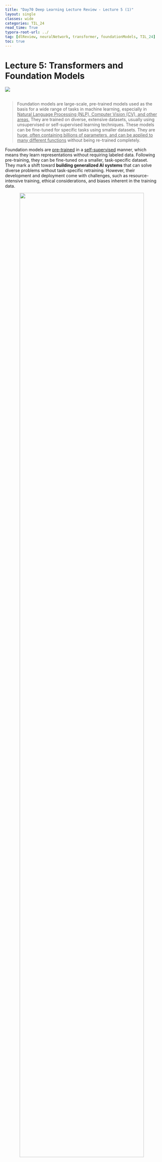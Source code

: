 ```yaml
---
title: "Day70 Deep Learning Lecture Review - Lecture 5 (1)"
layout: single
classes: wide
categories: TIL_24
read_time: True
typora-root-url: ../
tag: [dlReview, neuralNetwork, transformer, foundationModels, TIL_24]
toc: true 
---
```


# Lecture 5: Transformers and Foundation Models

<img src="/blog/images/2024-09-07-TIL24_Day70_DL/82AAB9F0-91BF-4C9E-9792-610E1A8F76DD_1_105_c.jpeg"><br><br>

> Foundation models are large-scale, pre-trained models used as the basis for a wide range of tasks in machine learning, especially in <u>Natural Language Processing (NLP), Computer Vision (CV), and other areas.</u> They are trained on diverse, extensive datasets, usually using unsupervised or self-supervised learning techniques. These models can be fine-tuned for specific tasks using smaller datasets. They are <u>huge, often containing billions of parameters, and can be applied to many different functions</u> without being re-trained completely.

Foundation models are <u>pre-trained</u> in a <u>self-supervised</u> manner, which means they learn representations without requiring labeled data. Following pre-training, they can be fine-tuned on a smaller, task-specific dataset. They mark a shift toward **building generalized AI systems** that can solve diverse problems without task-specific retraining. However, their development and deployment come with challenges, such as resource-intensive training, ethical considerations, and biases inherent in the training data.

<center>
  <img src="/blog/images/2024-09-06-TIL24_Day69_DL/image-20240912180607808.png" width="90%"><br><br>
</center>




<br>

## GELU Activation Function

> **The GELU (Gaussian Error Linear Unit)** activation function is a smooth, non-linear function primarily used in neural networks. It is often used in models like BERT (Bidirectional Encoder Representations from Transformers) and other transformer-based architectures because of its <u>superior performance</u> compared to traditional activation functions such as ReLU (Rectified Linear Unit).

- Used in most transformer models, and now in many CNN and MLP architectures.
- Doesn't have a dying ReLU problem. <u>Smoother</u> Activation near zero, Probabilistic Behavior, Differentiable in all ranges, and <u>allows (small) gradient in the negative range.</u>
  - Unlike ReLU, which is piecewise linear and has discontinuities, GELU is a smooth and differentiable function, which is beneficial for optimization in deep learning models.
  - GELU’s smoother behavior allows gradients to flow more easily during backpropagation, especially <u>for values near zero.</u> 
  - This reduces the chances of the model facing **"dead neurons" that can happen in ReLU (where negative values are zeroed out entirely).**<br>

<center>
  <img src="/blog/images/2024-09-06-TIL24_Day69_DL/1BF01C0A-3B38-4853-8C27-64CF9C44A6BB_1_201_a.jpeg" width="70%"><br><I><Font size="3pt">
  Image from: Kanan, C., "End-to-End Deep Learning," CSC477.01.FALL2024ASE Lecture Slides, University of Rochester, 2024.
  </Font></I><br><br><Br>
</center>




<br>

## Normalization Functions

<center>
  <img src="/blog/images/2024-09-06-TIL24_Day69_DL/image-20240912182855444.png" width="90%"><br><br>
</center>



- Layer Norm
  -  Normalizes across all features in a given layer. It applies normalization across the **channels (C)** and **merged spatial dimensions (H, W)**, for each individual sample in the mini-batch.
  - It works well <u>for non-sequential data</u> and has applications <u>in transformer architectures,</u> where mini-batch normalization isn't as effective.
- Batch Normalization
  - Normalizes over the **mini-batch samples (N)** and the **spatial dimensions (H, W)**, *but each channel (C) is normalized independently.*
  - This normalization is <u>applied per channel for a mini-batch.</u> It is commonly used in CNNs <u>to reduce internal covariate shift,</u> speeding up training and allowing for higher learning rates.
- Group Normalization
  - <u>Splits channels into groups</u> and normalizes across each group and spatial dimensions.

- Instance Normalization: Normalizes for each sample and channel separately.
- Convolutional Weight: Shows how convolution kernels work across input and output channels.

<br>

- Layer Norm vs. Batch Norm
  - Layer Norm: Subtract <u>mean of each input vector</u> and divide by the **vector’s** standard deviation
  - Batch Norm: Subtract <u>channel mean</u> computed using all samples in batch, and then divide by <u>channel standard deviation computed using all samples in batch.</u>
  - Layer norm is invariant to batch size.
  - Layer norm tends to make training slower

<br>

### Batch Norm is a Frquent Problem.

- Batch normalization (Batch Norm) has been a popular technique in deep learning, primarily used to speed up training and stabilize neural network models. However, it also comes with some limitations and challenges

  1. Dependency on **Batch Size**: Batch Norm's performance is highly dependent on the batch size used during training. If the batch size is too small, the statistical estimates of the mean and variance may be inaccurate, leading to noisy gradients. It calculates the mean and variance of features <u>across the mini-batch</u>, and smaller batch sizes mean **less accurate estimates of these statistics, potentially hurting model performance.**

  2. Training vs. **Inference Discrepancy**: During training, batch normalization uses the statistics of the current mini-batch, but during inference (or testing), it uses <u>running estimates (moving averages) of the batch statistics</u>. These estimates might not perfectly match the real statistics at inference time. The difference between training and inference statistics can lead to a performance drop at inference time, particularly when the model is sensitive to the exact distribution of features.

  3. Not Effective **for Small Batches or Online Learning**: Batch normalization <u>struggles in settings where small batch sizes are required</u> (e.g., very large models, memory-constrained environments) or in online learning (streaming data) scenarios. When using small batch sizes, the statistics are often noisy and unstable, which reduces the effectiveness of normalization. In online learning, <u>since the data comes in a stream and mini-batch statistics are not available, applying Batch Norm becomes impractical.</u>

  4. Batch Norm Doesn't Work Well with **Recurrent Neural Networks (RNNs)**: Batch normalization is less effective in Recurrent Neural Networks (RNNs) and other sequential models. In RNNs, <u>the internal state is passed over many time steps, and normalizing these sequences using batch statistics can interfere with the temporal dependencies in the data.</u> Other normalization techniques, such as **Layer Normalization**, are typically preferred in RNNs and transformers because they work better in sequential models.

<br>

### Side Note: Layer Norm

>  **Layer Normalization (LayerNorm)** is a normalization technique used in neural networks, particularly effective <u>for models where the input is sequential,</u> such as Recurrent Neural Networks (RNNs) and Transformers. Unlike Batch Normalization (BatchNorm), which normalizes across the batch dimension, LayerNorm normalizes <u>across the features within each layer for each individual input, making it independent of the batch size.</u>

For each input instance (or sample), LayerNorm normalizes the activations across all features (neurons) in a laye<u>r by calculating the mean and variance for the entire layer’s output</u>, rather than across a mini-batch. This ensures that the activations have a **consistent distribution for each input**, which **helps stabilize and speed up the training process.**



<br><br>



## Transformers

> The **Transformer** is a deep learning model architecture introduced in the paper “Attention is All You Need” by Vaswani et al. in 2017. It revolutionized the field of Natural Language Processing (NLP) and is now the backbone of many state-of-the-art models, *including BERT, GPT, and T5.* The Transformer is unique because it is based entirely on attention mechanisms, **without relying on the recurrence** (as in Recurrent Neural Networks, RNNs) or convolutions (as in Convolutional Neural Networks, CNNs). This allows it to handle longer-range dependencies and parallelize training more efficiently.

### Key Components of the Transformer:

1. **Self-Attention Mechanism**:

   - The Transformer’s most critical innovation is its **self-attention** mechanism, which enables the model to attend to all words in a sequence simultaneously, rather than processing them sequentially as in RNNs.
   - **Self-attention** computes a weighted representation of the entire input sequence, where the importance of each word in the sequence is calculated relative to all other words. This helps the model understand the context of each word by considering its relationships with every other word in the sequence. <br><Br>

2. **Positional Encoding**:

   - Unlike RNNs, which have an inherent sense of order due to their sequential nature, the Transformer processes input in parallel. This means the model lacks a natural understanding of word order or positional information.
   - To encode this positional information, the Transformer adds **positional encodings** to the input embeddings, allowing the model to capture the order of words in the sequence.<br><br>

3. **Encoder-Decoder Architecture**:

   - The original Transformer architecture consists of two main components:
     - **Encoder**: A stack of identical layers where each layer applies self-attention followed by a feed-forward neural network. The encoder's job is to take in the input sequence and learn rich representations of it.
     - **Decoder**: Also a stack of identical layers, but in addition to self-attention, it uses **cross-attention** to attend to the encoder’s output. The decoder is primarily used in sequence-to-sequence tasks (e.g., machine translation), where it generates the output sequence step by step, based on the input sequence's representation from the encoder. <bR><Br>
     
  <center>
       <img src="/blog/images/2024-09-07-TIL24_Day70_DL/image-20240912192241945.png" width="60%"><br>
  <img src="/blog/images/2024-09-07-TIL24_Day70_DL/image-20240912192120193.png" width="60%"><br>
     <img src="/blog/images/2024-09-07-TIL24_Day70_DL/image-20240912192215557.png" width="60%"><br>
  <img src="/blog/images/2024-09-07-TIL24_Day70_DL/image-20240912192345319.png" width="60%"><br><br>
     </center>
  
     

4. **Multi-Head Attention**:

   - The Transformer uses **multi-head attention**, which is a mechanism that applies several self-attention operations in parallel. Each attention "head" focuses on different parts of the input sequence. The results are then concatenated and projected to get the final output.
   - This allows the model to learn different aspects of relationships between words (e.g., syntactic and semantic relations) from multiple perspectives.

5. **Feed-Forward Network (FFN)**:
   - After applying self-attention, each encoder and decoder block has a **feed-forward network**, which is applied to each position independently. The FFN typically consists of two linear layers with a ReLU activation in between, allowing for non-linear transformations of the attention outputs.

6. **Layer Normalization and Residual Connections**:
   - Each sub-layer (like self-attention and feed-forward networks) in the Transformer is followed by **layer normalization** and a **residual connection**. This helps with training stability and allows better gradient flow, which speeds up convergence.<br><br><br>

### Workflow of the Transformer

1. **Input Embedding and Positional Encoding**:
   - Each word in the input sequence is converted into an embedding (vector representation). Positional encodings are added to these embeddings to provide information about the position of each word in the sequence.
2. **Encoder**:
   - The input embeddings pass through the stack of encoder layers, which apply self-attention and feed-forward networks to transform the input into contextualized representations.
3. **Decoder**:
   - In tasks like machine translation, the decoder receives the target sequence (e.g., the translation so far) and uses self-attention and cross-attention (to attend to the encoder’s output) to generate the next word in the output sequence.
4. **Output**:
   - The final output of the decoder passes through a linear layer followed by a softmax to produce the probability distribution over the target vocabulary for the next word in the sequence.

<br>

### Self-Attention: Key, Query, and Value

- The self-attention mechanism involves three components: 

  <b>Key (K), Query (Q) , and Value (V) </b> vectors.

  - Each word in the sequence is mapped to a query, key, and value vector.
  - The self-attention mechanism computes a similarity score between each query and key (dot product), which is then used to weight the value vectors.
  - The output is a weighted sum of the value vectors, where words more relevant to the current word (based on the key-query similarity) are given more attention.

<br>

### Benefits of the Transformer:

1. **Parallelization**:
   - Unlike RNNs, which process input sequentially, the Transformer can process the entire input sequence in parallel, which significantly speeds up training and inference, especially on large datasets.
2. **Long-Range Dependencies**:
   - Self-attention allows the Transformer to capture long-range dependencies in the data. RNNs can struggle with this due to vanishing gradients, but the Transformer can easily attend to words that are far apart in a sequence.
3. **Scalability**:
   - Transformers scale effectively to very large datasets and models with billions of parameters. This scalability has led to models like GPT-3 and BERT, which achieve state-of-the-art results on numerous NLP tasks.
4. **Versatility**:
   - The Transformer architecture is highly versatile and has been adapted for a wide range of tasks beyond NLP, such as image processing (Vision Transformers) and speech recognition.

<br>

### Limitations of the Transformer:

1. **Computationally Expensive**:
   - The self-attention mechanism has a quadratic complexity in relation to the input sequence length. This means that for long sequences, the computation required can become very expensive.
2. **Lack of Inductive Bias**:
   - Unlike RNNs or CNNs, which have an inherent understanding of temporal order (RNNs) or spatial locality (CNNs), the Transformer relies on positional encodings to provide this information. This lack of inherent inductive bias can make the Transformer less effective when training on smaller datasets.

<Br>

### Popular Transformer-Based Models:

1. **BERT (Bidirectional Encoder Representations from Transformers)**:
   - BERT is a pre-trained Transformer model that uses the encoder portion of the Transformer architecture and focuses on bidirectional learning from text. It is pre-trained on masked language modeling tasks and has achieved state-of-the-art results in a wide range of NLP tasks.
2. **GPT (Generative Pre-trained Transformer)**:
   - GPT uses the decoder portion of the Transformer to generate text. Models like GPT-3 are extremely powerful at text generation and have been used in many applications, including conversation agents and text completion.
3. **T5 (Text-To-Text Transfer Transformer)**:
   - T5 treats every NLP task as a text-to-text problem, where both the input and output are represented as text strings. It uses the full Transformer architecture for a wide range of NLP tasks like translation, summarization, and more.
4. **Vision Transformer (ViT)**:
   - The Transformer architecture has also been applied to image data through Vision Transformers, which treat image patches as a sequence of tokens and apply self-attention to model global dependencies in the image.

<Br><Br><Br>
